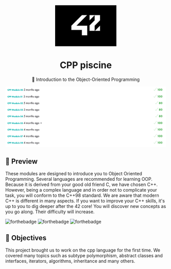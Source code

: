 <div align="center">
  <img src="src/school_42_logo.jpeg" height="128px" alt="badge de 42" >
  <h1>CPP piscine</h1>
  <p>🚀 Introduction to the Object-Oriented Programming</p>
  <img src="src/grades.png" alt="grade of the get_next_line project">
<pr> 
</div>

## 👀 Preview
These modules are designed to introduce you to Object Oriented Programming. Several languages are recommended for learning OOP. Because it is derived from your good old friend C, we have chosen C++. However, being a complex language and in order not to complicate your task, you will conform to the C++98 standard.
We are aware that modern C++ is different in many aspects. If you want to improve your C++ skills, it's up to you to dig deeper after the 42 core!
You will discover new concepts as you go along. Their difficulty will increase.

![forthebadge](https://forthebadge.com/images/badges/made-with-c-plus-plus.svg)
![forthebadge](https://forthebadge.com/images/badges/check-it-out.svg)
![forthebadge](https://forthebadge.com/images/badges/it-works-why.svg)



## 👀 Objectives
This project brought us to work on the cpp language for the first time. We covered many topics such as subtype polymorphism, abstract classes and interfaces, iterators, algorithms, inheritance and many others. 

<!--badges : https://badge42.vercel.app-->

